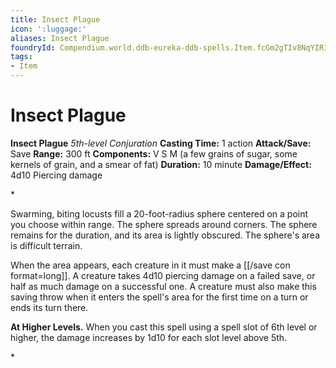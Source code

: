 ```yaml
---
title: Insect Plague
icon: ':luggage:'
aliases: Insect Plague
foundryId: Compendium.world.ddb-eureka-ddb-spells.Item.fcGm2gTIv8NqYIRI
tags:
- Item
---
```


# Insect Plague

**Insect Plague**
_5th-level Conjuration_
**Casting Time:** 1 action
**Attack/Save:** Save
**Range:** 300 ft
**Components:** V S M (a few grains of sugar, some kernels of grain, and a smear of fat)
**Duration:** 10 minute
**Damage/Effect:** 4d10 Piercing damage

*<p>Swarming, biting locusts fill a 20-foot-radius sphere centered on a point you choose within range. The sphere spreads around corners. The sphere remains for the duration, and its area is lightly obscured. The sphere's area is difficult terrain.

When the area appears, each creature in it must make a [[/save con format=long]]. A creature takes 4d10 piercing damage on a failed save, or half as much damage on a successful one. A creature must also make this saving throw when it enters the spell's area for the first time on a turn or ends its turn there.

****At Higher Levels.**** When you cast this spell using a spell slot of 6th level or higher, the damage increases by 1d10 for each slot level above 5th.</p>*
